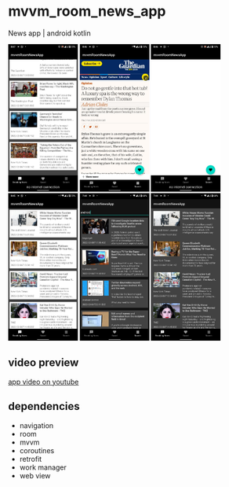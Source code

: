 # mvvm_room_news_app
 News app | android kotlin 
 
<img src="previewImages/1.jpg" alt="1" height="300"/> <img src="previewImages/2.jpg" alt="2" height="300"/> <img src="previewImages/3.jpg" alt="3" height="300"/> <img src="previewImages/4.jpg" alt="4" height="300"/> <img src="previewImages/5.jpg" alt="5" height="300"/> <img src="previewImages/6.jpg" alt="6" height="300"/> 

## video preview
[app video on youtube]( https://www.youtube.com/watch?v=tdblS4EzRmg ) 

## dependencies
- navigation
- room
- mvvm
- coroutines
- retrofit
- work manager
- web view
